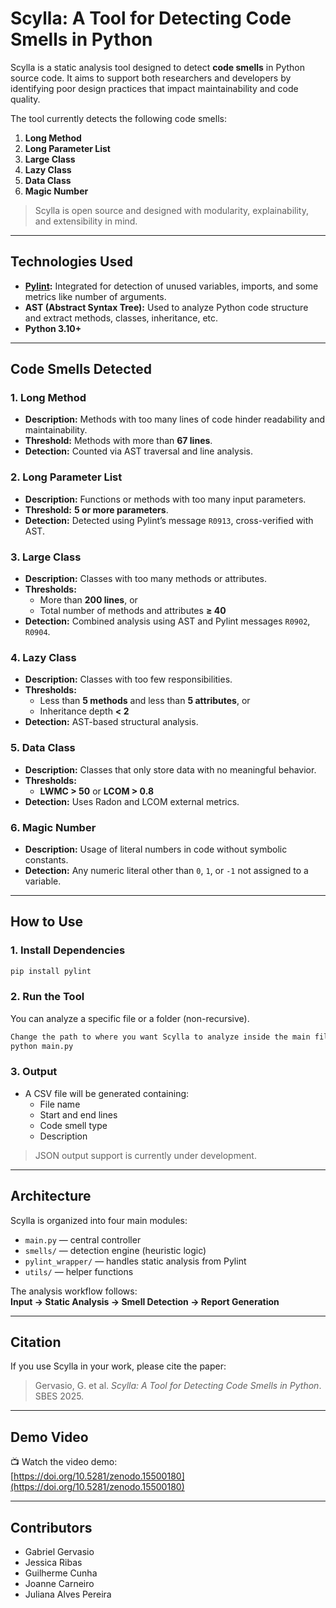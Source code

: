 
# **Scylla: A Tool for Detecting Code Smells in Python**

Scylla is a static analysis tool designed to detect **code smells** in Python source code. It aims to support both researchers and developers by identifying poor design practices that impact maintainability and code quality.

The tool currently detects the following code smells:

1. **Long Method**
2. **Long Parameter List**
3. **Large Class**
4. **Lazy Class**
5. **Data Class**
6. **Magic Number**

> Scylla is open source and designed with modularity, explainability, and extensibility in mind.

---

## **Technologies Used**

- **[Pylint](https://pylint.pycqa.org/):** Integrated for detection of unused variables, imports, and some metrics like number of arguments.
- **AST (Abstract Syntax Tree):** Used to analyze Python code structure and extract methods, classes, inheritance, etc.
- **Python 3.10+**

---

## **Code Smells Detected**

### 1. **Long Method**
- **Description:** Methods with too many lines of code hinder readability and maintainability.
- **Threshold:** Methods with more than **67 lines**.
- **Detection:** Counted via AST traversal and line analysis.

### 2. **Long Parameter List**
- **Description:** Functions or methods with too many input parameters.
- **Threshold:** **5 or more parameters**.
- **Detection:** Detected using Pylint’s message `R0913`, cross-verified with AST.

### 3. **Large Class**
- **Description:** Classes with too many methods or attributes.
- **Thresholds:**
  - More than **200 lines**, or
  - Total number of methods and attributes **≥ 40**
- **Detection:** Combined analysis using AST and Pylint messages `R0902`, `R0904`.

### 4. **Lazy Class**
- **Description:** Classes with too few responsibilities.
- **Thresholds:**
  - Less than **5 methods** and less than **5 attributes**, or
  - Inheritance depth **< 2**
- **Detection:** AST-based structural analysis.

### 5. **Data Class**
- **Description:** Classes that only store data with no meaningful behavior.
- **Thresholds:**  
  - **LWMC > 50** or **LCOM > 0.8**
- **Detection:** Uses Radon and LCOM external metrics.

### 6. **Magic Number**
- **Description:** Usage of literal numbers in code without symbolic constants.
- **Detection:** Any numeric literal other than `0`, `1`, or `-1` not assigned to a variable.

---

## **How to Use**

### 1. **Install Dependencies**
```bash
pip install pylint
```

### 2. **Run the Tool**
You can analyze a specific file or a folder (non-recursive).
```bash
Change the path to where you want Scylla to analyze inside the main file, line 85
python main.py
```

### 3. **Output**
- A CSV file will be generated containing:
  - File name
  - Start and end lines
  - Code smell type
  - Description

> JSON output support is currently under development.

---

## **Architecture**

Scylla is organized into four main modules:
- `main.py` — central controller
- `smells/` — detection engine (heuristic logic)
- `pylint_wrapper/` — handles static analysis from Pylint
- `utils/` — helper functions

The analysis workflow follows:  
**Input → Static Analysis → Smell Detection → Report Generation**

---

## **Citation**

If you use Scylla in your work, please cite the paper:

> Gervasio, G. et al. *Scylla: A Tool for Detecting Code Smells in Python*. SBES 2025.  

---

## **Demo Video**

📺 Watch the video demo:  
[https://doi.org/10.5281/zenodo.15500180](https://doi.org/10.5281/zenodo.15500180)

---

## **Contributors**
- Gabriel Gervasio  
- Jessica Ribas  
- Guilherme Cunha  
- Joanne Carneiro  
- Juliana Alves Pereira

